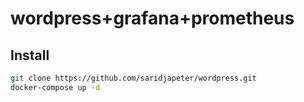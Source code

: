 # wordpress+grafana+prometheus
## Install
```bash
git clone https://github.com/saridjapeter/wordpress.git
docker-compose up -d
```
